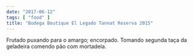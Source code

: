 ```yaml
---
date: "2017-06-12"
tags: [ "food" ]
title: "Bodega Boutique El Legado Tannat Reserva 2015"
---
```

Frutado puxando para o amargo; encorpado. Tomando segunda taça da geladeira comendo pão com mortadela.
